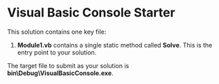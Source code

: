 # Visual Basic Console Starter
This solution contains one key file:

1. **Module1.vb** contains a single static method called **Solve**. This is the entry point to your solution.

The target file to submit as your solution is **bin\Debug\VisualBasicConsole.exe**.
